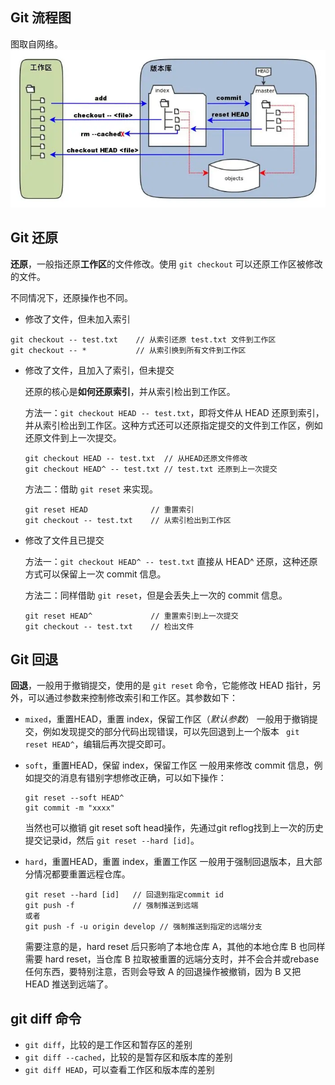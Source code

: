 ## Git 流程图

图取自网络。
![git 流程图](../images/git-02-01.webp)

## Git 还原
**还原**，一般指还原**工作区**的文件修改。使用 `git checkout` 可以还原工作区被修改的文件。

不同情况下，还原操作也不同。

- 修改了文件，但未加入索引
```
git checkout -- test.txt    // 从索引还原 test.txt 文件到工作区
git checkout -- *           // 从索引换到所有文件到工作区
```

- 修改了文件，且加入了索引，但未提交

    还原的核心是**如何还原索引**，并从索引检出到工作区。

    方法一：`git checkout HEAD -- test.txt`，即将文件从 HEAD 还原到索引，并从索引检出到工作区。这种方式还可以还原指定提交的文件到工作区，例如还原文件到上一次提交。
    ```
    git checkout HEAD -- test.txt  // 从HEAD还原文件修改
    git checkout HEAD^ -- test.txt // test.txt 还原到上一次提交
    ```

    方法二：借助 `git reset` 来实现。
    ```
    git reset HEAD              // 重置索引
    git checkout -- test.txt    // 从索引检出到工作区
    ```

- 修改了文件且已提交

    方法一：`git checkout HEAD^ -- test.txt` 直接从 HEAD^ 还原，这种还原方式可以保留上一次 commit 信息。

    方法二：同样借助 `git reset`，但是会丢失上一次的 commit 信息。
    ```
    git reset HEAD^             // 重置索引到上一次提交
    git checkout -- test.txt    // 检出文件
    ```

## Git 回退
**回退**，一般用于撤销提交，使用的是 `git reset` 命令，它能修改 HEAD 指针，另外，可以通过参数来控制修改索引和工作区。其参数如下：

- `mixed`，重置HEAD，重置 index，保留工作区（*默认参数*）
    一般用于撤销提交，例如发现提交的部分代码出现错误，可以先回退到上一个版本 ` git reset HEAD^`，编辑后再次提交即可。
- `soft`，重置HEAD，保留 index，保留工作区
    一般用来修改 commit 信息，例如提交的消息有错别字想修改正确，可以如下操作：
    ```
    git reset --soft HEAD^
    git commit -m "xxxx"
    ```

    当然也可以撤销 git reset soft head操作，先通过git reflog找到上一次的历史提交记录id，然后 `git reset --hard [id]`。
- `hard`，重置HEAD，重置 index，重置工作区
    一般用于强制回退版本，且大部分情况都要重置远程仓库。
    ```
    git reset --hard [id]   // 回退到指定commit id
    git push -f             // 强制推送到远端
    或者
    git push -f -u origin develop // 强制推送到指定的远端分支
    ```

    需要注意的是，hard reset 后只影响了本地仓库 A，其他的本地仓库 B 也同样需要 hard reset，当仓库 B 拉取被重置的远端分支时，并不会合并或rebase任何东西，要特别注意，否则会导致 A 的回退操作被撤销，因为 B 又把 HEAD 推送到远端了。


## git diff 命令
- `git diff`，比较的是工作区和暂存区的差别
- `git diff --cached`，比较的是暂存区和版本库的差别
- `git diff HEAD`，可以查看工作区和版本库的差别